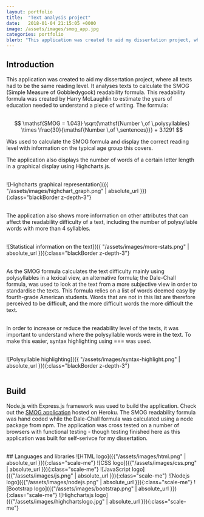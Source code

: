 ```yaml
---
layout: portfolio
title:  "Text analysis project"
date:   2018-01-04 21:15:05 +0000
image: /assets/images/smog_app.jpg
categories: portfolio
blerb: "This application was created to aid my dissertation project, where all texts had to be the same reading level. It analyses texts to calculate the SMOG (Simple Measure of Gobbledygook) readability formula. This readability formula was created by Harry McLaughlin to estimate the years of education needed to understand a piece of writing."
---
```



## Introduction

This application was created to aid my dissertation project, where all texts had to be the same reading level. It analyses texts to calculate the SMOG (Simple Measure of Gobbledygook) readability formula. This readability formula was created by Harry McLaughlin to estimate the years of education needed to understand a piece of writing. The formula:
<br/>
<br/>

$$ \mathsf{SMOG = 1.043} \sqrt{\mathsf{Number \,of \,polysyllables} \times \frac{30}{\mathsf{Number \,of \,sentences}}} + 3.1291  $$


Was used to calculate the SMOG formula and display the correct reading level with information on the typical age group this covers.

The application also displays the number of words of a certain letter length in a graphical display using Highcharts.js.

<br/>
![Highcharts graphical representation]({{ "/assets/images/highchart_graph.png" | absolute_url }}){:class="blackBorder z-depth-3"}
<br/>
<br/>

The application also shows more information on other attributes that can affect the readability difficulty of a text, including the number of polysyllable words with more than 4 syllables.

<br/>
![Statistical information on the text]({{ "/assets/images/more-stats.png" | absolute_url }}){:class="blackBorder z-depth-3"}
<br/>
<br/>

As the SMOG formula calculates the text difficulty mainly using polysyllables in a lexical view, an alternative formula; the Dale-Chall formula, was used to look at the text from a more subjective view in order to standardise the texts. This formula relies on a list of words deemed easy by fourth-grade American students. Words that are not in this list are therefore perceived to be difficult, and the more difficult words the more difficult the text.  
<br/>

In order to increase or reduce the readability level of the texts, it was important to understand where the polysyllable words were in the text. To make this easier, syntax highlighting using === was used.

<br/>
![Polysyllable highlighting]({{ "/assets/images/syntax-highlight.png" | absolute_url }}){:class="blackBorder z-depth-3"}
<br/>
<br/>

## Build
Node.js with Express.js framework was used to build the application. Check out the [SMOG application][heroku-app] hosted on Heroku. The SMOG readability formula was hand coded while the Dale-Chall formula was calculated using a node package from npm. The application was cross tested on a number of browsers with functional testing - though testing finished here as this application was built for self-serivce for my dissertation.






<br/>
## Languages and libraries
![HTML logo]({{"/assets/images/html.png" | absolute_url }}){:class="scale-me"}
![CSS logo]({{"/assets/images/css.png" | absolute_url }}){:class="scale-me"}
![JavaScript logo]({{"/assets/images/js.png" | absolute_url }}){:class="scale-me"}
![Nodejs logo]({{"/assets/images/nodejs.png" | absolute_url }}){:class="scale-me"}
![Bootstrap logo]({{"/assets/images/bootstrap.png" | absolute_url }}){:class="scale-me"}
![Highchartsjs logo]({{"/assets/images/highchartslogo.jpg" | absolute_url }}){:class="scale-me"}





[heroku-app]: https://readability-application.herokuapp.com/

